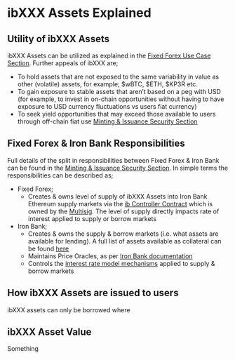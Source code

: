 # ibXXX Assets Explained

## Utility of ibXXX Assets

ibXXX Assets can be utilized as explained in the [Fixed Forex Use Case Section](../getting-started/fixed-forex-use-cases.md). Further appeals of ibXXX are;

* To hold assets that are not exposed to the same variability in value as other (volatile) assets, for example; $wBTC, $ETH, $KP3R etc.
* To gain exposure to stable assets that aren’t based on a peg with USD (for example, to invest in on-chain opportunities without having to have exposure to USD currency fluctuations vs users fiat currency)
* To seek yield opportunities that may exceed those available to users through off-chain fiat use [Minting & Issuance Security Section](../security-and-risk-appendix/minting-and-issuance-security.md)

## Fixed Forex & Iron Bank Responsibilities

Full details of the split in responsibilities between Fixed Forex & Iron Bank can be found in the [Minting & Issuance Security Section](https://app.gitbook.com/o/gYdgh8RgGKXRgpdzZ92w/s/dcazEWFTJX0SB3s4mSJg/\~/changes/hOewjqgeoSgzykeFBkOt/security-and-risk-appendix/minting-and-issuance-security). In simple terms the responsibilities can be described as;

* Fixed Forex;
  * Creates & owns level of supply of ibXXX Assets into Iron Bank Ethereum supply markets via the [ib Controller Contract](../developers/contract-addresses.md#system-contracts) which is owned by the [Multisig](../governance/multisig.md). The level of supply directly impacts rate of interest applied to supply or borrow markets
* Iron Bank;
  * Creates & owns the supply & borrow markets (i.e. what assets are available for lending). A full list of assets available as collateral can be found [here](https://docs.ib.xyz/lending-market/collateral-factor)
  * Maintains Price Oracles, as per [Iron Bank documentation](https://docs.ib.xyz/v/ethereum/lending-market/price-oracle)
  * Controls the [interest rate model mechanisms](https://docs.ib.xyz/lending-market/interest-rate-model) applied to supply & borrow markets

## How ibXXX Assets are issued to users

ibXXX assets can only be borrowed where&#x20;

## ibXXX Asset Value

Something

